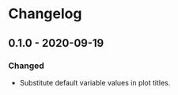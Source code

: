 

# Changelog


## 0.1.0 - 2020-09-19

### Changed
- Substitute default variable values in plot titles.
